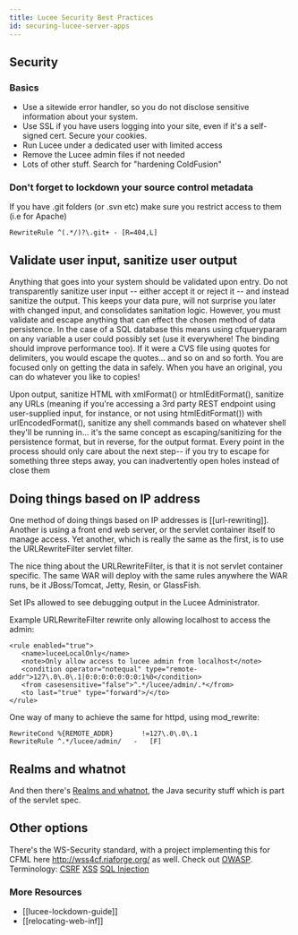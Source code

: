 ```yaml
---
title: Lucee Security Best Practices
id: securing-lucee-server-apps
---
```


## Security ##

### Basics ###

* Use a sitewide error handler, so you do not disclose sensitive information about your system.
* Use SSL if you have users logging into your site, even if it's a self-signed cert. Secure your cookies.
* Run Lucee under a dedicated user with limited access
* Remove the Lucee admin files if not needed
* Lots of other stuff. Search for "hardening ColdFusion"

### Don't forget to lockdown your source control metadata ###

If you have .git folders (or .svn etc) make sure you restrict access to them (i.e for Apache)

```
RewriteRule ^(.*/)?\.git+ - [R=404,L]
```

## Validate user input, sanitize user output ##

Anything that goes into your system should be validated upon entry. Do not transparently sanitize user input -- either accept it or reject it -- and instead sanitize the output. This keeps your data pure, will not surprise you later with changed input, and consolidates sanitation logic. However, you must validate and escape anything that can effect the chosen method of data persistence. In the case of a SQL database this means using cfqueryparam on any variable a user could possibly set (use it everywhere! The binding should improve performance too). If it were a CVS file using quotes for delimiters, you would escape the quotes... and so on and so forth. You are focused only on getting the data in safely. When you have an original, you can do whatever you like to copies!

Upon output, sanitize HTML with xmlFormat() or htmlEditFormat(), sanitize any URLs (meaning if you're accessing a 3rd party REST endpoint using user-supplied input, for instance, or not using htmlEditFormat()) with urlEncodedFormat(), sanitize any shell commands based on whatever shell they'll be running in... it's the same concept as escaping/sanitizing for the persistence format, but in reverse, for the output format. Every point in the process should only care about the next step-- if you try to escape for something three steps away, you can inadvertently open holes instead of close them

## Doing things based on IP address ##

One method of doing things based on IP addresses is [[url-rewriting]]. Another is using a front end web server, or the servlet container itself to manage access. Yet another, which is really the same as the first, is to use the URLRewriteFilter servlet filter.

The nice thing about the URLRewriteFilter, is that it is not servlet container specific. The same WAR will deploy with the same rules anywhere the WAR runs, be it JBoss/Tomcat, Jetty, Resin, or GlassFish.

Set IPs allowed to see debugging output in the Lucee Administrator.

Example URLRewriteFilter rewrite only allowing localhost to access the admin:

```lucee
<rule enabled="true">
   <name>luceeLocalOnly</name>
   <note>Only allow access to lucee admin from localhost</note>
   <condition operator="notequal" type="remote-addr">127\.0\.0\.1|0:0:0:0:0:0:0:1%0</condition>
   <from casesensitive="false">^.*/lucee/admin/.*</from>
   <to last="true" type="forward">/</to>
</rule>
```

One way of many to achieve the same for httpd, using mod_rewrite:

```lucee
RewriteCond %{REMOTE_ADDR}       !=127\.0\.0\.1
RewriteRule ^.*/lucee/admin/   -   [F]
```

## Realms and whatnot ##

And then there's [Realms and whatnot](https://docs.oracle.com/javaee/6/tutorial/doc/bnbxj.html), the Java security stuff which is part of the servlet spec.

## Other options ##

There's the WS-Security standard, with a project implementing this for CFML here http://wss4cf.riaforge.org/ as well. Check out [OWASP](https://www.owasp.org/index.php/ColdFusion_Security_Resources). Terminology: [CSRF](http://en.wikipedia.org/wiki/Cross-site_request_forgery) [XSS](http://en.wikipedia.org/wiki/Cross-site_scripting) [SQL Injection](http://en.wikipedia.org/wiki/SQL_injection)

### More Resources ###

- [[lucee-lockdown-guide]]
- [[relocating-web-inf]]
